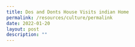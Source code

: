 ```yaml
---
title: Dos and Donts House Visits indian Home
permalink: /resources/culture/permalink
date: 2022-01-20
layout: post
description: ""
---
```

